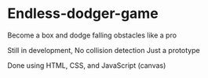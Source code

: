 # Endless-dodger-game
Become a box and dodge falling obstacles like a pro

Still in development, 
No collision detection
Just a prototype

Done using HTML, CSS, and JavaScript (canvas)
